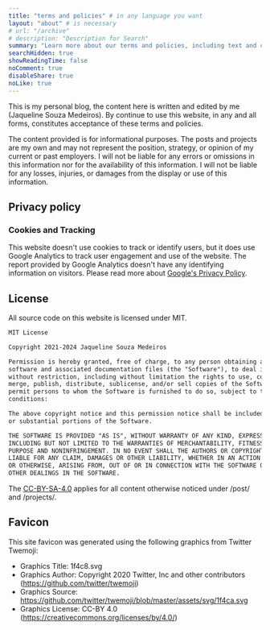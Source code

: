 ```yaml
---
title: "terms and policies" # in any language you want
layout: "about" # is necessary
# url: "/archive"
# description: "Description for Search"
summary: "Learn more about our terms and policies, including text and code licenses. Your privacy is a priority for us, and you can browse our site with peace of mind that we do not save cookies on your browser."
searchHidden: true
showReadingTime: false
noComment: true
disableShare: true
noLike: true
---
```


This is my personal blog, the content here is written and edited by me (Jaqueline Souza Medeiros). By continue to use this website, in any and all forms, constitutes acceptance of these terms and policies.

The content provided is for informational purposes. The posts and projects are my own and may not represent the position, strategy, or opinion of my current or past employers. I will not be liable for any errors or omissions in this information nor for the availability of this information. I will not be liable for any losses, injuries, or damages from the display or use of this information.

## Privacy policy

### Cookies and Tracking

This website doesn't use cookies to track or identify users, but it does use Google Analytics to track user engagement and use of the website. The report provided by Google Analytics doesn't have any identifying information on visitors. Please read more about [Google's Privacy Policy](https://policies.google.com/privacy).

## License

All source code on this website is licensed under MIT. 

```txt
MIT License

Copyright 2021-2024 Jaqueline Souza Medeiros

Permission is hereby granted, free of charge, to any person obtaining a copy of this 
software and associated documentation files (the "Software"), to deal in the Software
without restriction, including without limitation the rights to use, copy, modify, 
merge, publish, distribute, sublicense, and/or sell copies of the Software, and to 
permit persons to whom the Software is furnished to do so, subject to the following 
conditions:

The above copyright notice and this permission notice shall be included in all copies 
or substantial portions of the Software.

THE SOFTWARE IS PROVIDED "AS IS", WITHOUT WARRANTY OF ANY KIND, EXPRESS OR IMPLIED, 
INCLUDING BUT NOT LIMITED TO THE WARRANTIES OF MERCHANTABILITY, FITNESS FOR A PARTICULAR 
PURPOSE AND NONINFRINGEMENT. IN NO EVENT SHALL THE AUTHORS OR COPYRIGHT HOLDERS BE 
LIABLE FOR ANY CLAIM, DAMAGES OR OTHER LIABILITY, WHETHER IN AN ACTION OF CONTRACT, TORT
OR OTHERWISE, ARISING FROM, OUT OF OR IN CONNECTION WITH THE SOFTWARE OR THE USE OR 
OTHER DEALINGS IN THE SOFTWARE.
```

The [CC-BY-SA-4.0](https://creativecommons.org/licenses/by-nc-sa/4.0/) applies for all content otherwise noticed under /post/ and /projects/.

## Favicon

This site favicon was generated using the following graphics from Twitter Twemoji:

- Graphics Title: 1f4c8.svg
- Graphics Author: Copyright 2020 Twitter, Inc and other contributors (https://github.com/twitter/twemoji)
- Graphics Source: https://github.com/twitter/twemoji/blob/master/assets/svg/1f4ca.svg
- Graphics License: CC-BY 4.0 (https://creativecommons.org/licenses/by/4.0/)